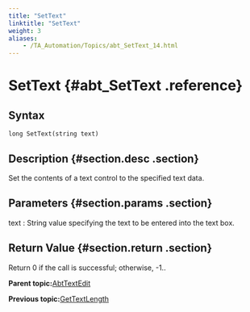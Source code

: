 ```yaml
--- 
title: "SetText"
linktitle: "SetText"
weight: 3
aliases: 
    - /TA_Automation/Topics/abt_SetText_14.html
---
```

# SetText {#abt_SetText .reference}

## Syntax

`long SetText(string text)`

## Description {#section.desc .section}

Set the contents of a text control to the specified text data.

## Parameters {#section.params .section}

text
:   String value specifying the text to be entered into the text box.

## Return Value {#section.return .section}

Return 0 if the call is successful; otherwise, -1..

**Parent topic:**[AbtTextEdit](../../TA_Automation/Topics/abt_AbtTextEdit.html)

**Previous topic:**[GetTextLength](../../TA_Automation/Topics/abt_GetTextLength_14.html)

